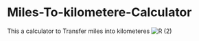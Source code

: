 # Miles-To-kilometere-Calculator
This a calculator to Transfer miles into kilometeres
![R (2)](https://user-images.githubusercontent.com/108637439/236474834-cd93be0a-2ca6-442d-be68-d76fd93b4e30.jpg)
